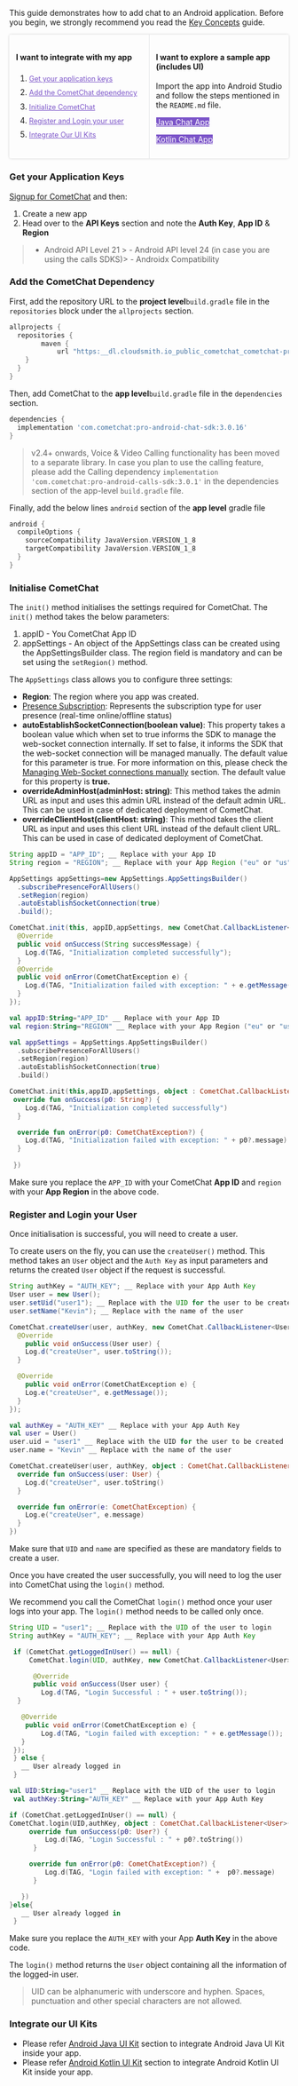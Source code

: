 This guide demonstrates how to add chat to an Android application. Before you begin, we strongly recommend you read the [Key Concepts](https://www.cometchat.com/docs/v3/android-chat-sdk/key-concepts) guide.

<div style="display: flex;box-shadow: 0 0 4px 0 rgb(0 0 0 / 18%);border-radius: 3px;">
  <div style="width: 75%;padding: 12px;">
    <h4>I want to integrate with my app</h4>
    <ol style="margin-bottom: 0;">
      <li><a style="color: #7c55c9; text-decoration: underline; font-size: .9em; line-height: 2em;" target="_self" href="/docs/android-chat-sdk/overview#get-your-application-keys">Get your application keys</a></li>
      <li><a style="color: #7c55c9; text-decoration: underline; font-size: .9em; line-height: 2em;" target="_self" href="/docs/android-chat-sdk/overview#add-the-cometchat-dependency">Add the CometChat dependency</a></li>
      <li><a style="color: #7c55c9; text-decoration: underline; font-size: .9em; line-height: 2em;" target="_self" href="/docs/android-chat-sdk/overview#initialize-cometchat">Initialize CometChat</a></li>
      <li><a style="color: #7c55c9; text-decoration: underline; font-size: .9em; line-height: 2em;" target="_self" href="/docs/android-chat-sdk/overview#register-and-login-your-user">Register and Login your user</a></li>
			<li><a style="color: #7c55c9; text-decoration: underline; font-size: .9em; line-height: 2em;" target="_self" href="/docs/android-chat-sdk/overview#integrate-our-ui-kits">Integrate Our UI Kits</a></li>
    </ol>
  </div>
  <div style="width: 75%;word-break: break-word;padding: 12px;border-left: 1px solid #e3e5e7;">
    <h4>I want to explore a sample app (includes UI)</h4>
    <p class="magic-block-textarea">Import the app into Android Studio and follow the steps mentioned in the <code>README.md</code> file.</p>
    <p><a class="button btn" style="background-color: #7c55c9; color: white; text-decoration: underline" href="https://github.com/cometchat-pro/android-java-chat-app/">Java Chat App</a></p>
    <p><a class="button btn" style="background-color: #7c55c9; color: white; text-decoration: underline" href="https://github.com/cometchat-pro/android-kotlin-chat-app">Kotlin Chat App</a></p>
  </div>
</div>

### Get your Application Keys

[Signup for CometChat](https://app.cometchat.com) and then:

1. Create a new app
2. Head over to the **API Keys** section and note the **Auth Key**, **App ID** & **Region**

> - Android API Level 21 > - Android API level 24 (in case you are using the calls SDKS)> - Androidx Compatibility

### Add the CometChat Dependency

First, add the repository URL to the **project level**`build.gradle` file in the `repositories` block under the `allprojects` section.

```groovy
allprojects {
  repositories {
		maven {
            url "https:__dl.cloudsmith.io_public_cometchat_cometchat-pro-android_maven_"
    }
  }
}
```



Then, add CometChat to the **app level**`build.gradle` file in the `dependencies` section.

```groovy
dependencies {
  implementation 'com.cometchat:pro-android-chat-sdk:3.0.16'
}
```



> v2.4+ onwards, Voice & Video Calling functionality has been moved to a separate library. In case you plan to use the calling feature, please add the Calling dependency `implementation 'com.cometchat:pro-android-calls-sdk:3.0.1'` in the dependencies section of the app-level `build.gradle` file.

Finally, add the below lines `android` section of the **app level** gradle file

```groovy
android {
  compileOptions {
    sourceCompatibility JavaVersion.VERSION_1_8
    targetCompatibility JavaVersion.VERSION_1_8
  }
}
```



### Initialise CometChat

The `init()` method initialises the settings required for CometChat. The `init()` method takes the below parameters:

1. appID - You CometChat App ID
2. appSettings - An object of the AppSettings class can be created using the AppSettingsBuilder class. The region field is mandatory and can be set using the `setRegion()` method.

The `AppSettings` class allows you to configure three settings:

- **Region**: The region where you app was created.
- [Presence Subscription](https://www.cometchat.com/docs/v3/android-chat-sdk/user-presence): Represents the subscription type for user presence (real-time online/offline status)
- **autoEstablishSocketConnection(boolean value)**: This property takes a boolean value which when set to true informs the SDK to manage the web-socket connection internally. If set to false, it informs the SDK that the web-socket connection will be managed manually. The default value for this parameter is true. For more information on this, please check the  [Managing Web-Socket connections manually](https://www.cometchat.com/docs/v3/android-chat-sdk/advanced-managing-web-socket-connections-manually) section. The default value for this property is **true.**
- **overrideAdminHost(adminHost: string)**: This method takes the admin URL as input and uses this admin URL instead of the default admin URL. This can be used in case of dedicated deployment of CometChat.
- **overrideClientHost(clientHost: string)**: This method takes the client URL as input and uses this client URL instead of the default client URL. This can be used in case of dedicated deployment of CometChat.

```java
String appID = "APP_ID"; __ Replace with your App ID
String region = "REGION"; __ Replace with your App Region ("eu" or "us")

AppSettings appSettings=new AppSettings.AppSettingsBuilder()
  .subscribePresenceForAllUsers()
  .setRegion(region)
  .autoEstablishSocketConnection(true)
  .build();

CometChat.init(this, appID,appSettings, new CometChat.CallbackListener<String>() {
  @Override
  public void onSuccess(String successMessage) {
    Log.d(TAG, "Initialization completed successfully");
  }
  @Override
  public void onError(CometChatException e) {
    Log.d(TAG, "Initialization failed with exception: " + e.getMessage());
  }
});
```

```kotlin
val appID:String="APP_ID" __ Replace with your App ID
val region:String="REGION" __ Replace with your App Region ("eu" or "us")

val appSettings = AppSettings.AppSettingsBuilder()
  .subscribePresenceForAllUsers()
  .setRegion(region)
  .autoEstablishSocketConnection(true)
  .build()  

CometChat.init(this,appID,appSettings, object : CometChat.CallbackListener<String>() {
 override fun onSuccess(p0: String?) {
    Log.d(TAG, "Initialization completed successfully")
  }

  override fun onError(p0: CometChatException?) {
    Log.d(TAG, "Initialization failed with exception: " + p0?.message)
  }
  
 })
```



Make sure you replace the `APP_ID`  with your CometChat **App ID** and `region` with your **App Region** in the above code.

### Register and Login your User

Once initialisation is successful, you will need to create a user.

To create users on the fly, you can use the `createUser()` method. This method takes an `User` object and the `Auth Key` as input parameters and returns the created `User` object if the request is successful.

```java
String authKey = "AUTH_KEY"; __ Replace with your App Auth Key
User user = new User();
user.setUid("user1"); __ Replace with the UID for the user to be created
user.setName("Kevin"); __ Replace with the name of the user

CometChat.createUser(user, authKey, new CometChat.CallbackListener<User>() {
  @Override
    public void onSuccess(User user) {
    Log.d("createUser", user.toString());
  }

  @Override
    public void onError(CometChatException e) {
    Log.e("createUser", e.getMessage());
  }
});
```

```kotlin
val authKey = "AUTH_KEY" __ Replace with your App Auth Key
val user = User()
user.uid = "user1" __ Replace with the UID for the user to be created
user.name = "Kevin" __ Replace with the name of the user

CometChat.createUser(user, authKey, object : CometChat.CallbackListener<User>() {
  override fun onSuccess(user: User) {
    Log.d("createUser", user.toString()
  }

  override fun onError(e: CometChatException) {
    Log.e("createUser", e.message)
  }
})
```



Make sure that `UID` and `name` are specified as these are mandatory fields to create a user.

Once you have created the user successfully, you will need to log the user into CometChat using the `login()` method.

We recommend you call the CometChat `login()` method once your user logs into your app. The `login()` method needs to be called only once.

```java
String UID = "user1"; __ Replace with the UID of the user to login
String authKey = "AUTH_KEY"; __ Replace with your App Auth Key

 if (CometChat.getLoggedInUser() == null) {
     CometChat.login(UID, authKey, new CometChat.CallbackListener<User>() {

      @Override
      public void onSuccess(User user) {
        Log.d(TAG, "Login Successful : " + user.toString());
  }

   @Override
    public void onError(CometChatException e) {
        Log.d(TAG, "Login failed with exception: " + e.getMessage());
   }
 });
 } else {
   __ User already logged in
 }
```

```kotlin
val UID:String="user1" __ Replace with the UID of the user to login
 val authKey:String="AUTH_KEY" __ Replace with your App Auth Key

if (CometChat.getLoggedInUser() == null) {   
CometChat.login(UID,authKey, object : CometChat.CallbackListener<User>() {
     override fun onSuccess(p0: User?) {
         Log.d(TAG, "Login Successful : " + p0?.toString())        
      }

     override fun onError(p0: CometChatException?) {
         Log.d(TAG, "Login failed with exception: " +  p0?.message)        
      }

   })
}else{
   __ User already logged in
 }
```



Make sure you replace the `AUTH_KEY`  with your App **Auth Key** in the above code.

The `login()` method returns the `User` object containing all the information of the logged-in user.

> UID can be alphanumeric with underscore and hyphen. Spaces, punctuation and other special characters are not allowed.

### Integrate our UI Kits

- Please refer [Android Java UI Kit](https://www.cometchat.com/docs/v3/java-chat-ui-kit/overview) section to integrate Android Java UI Kit inside your app.
- Please refer [Android Kotlin UI Kit](https://www.cometchat.com/docs/v3/kotlin-chat-ui-kit/overview)  section to integrate Android Kotlin UI Kit inside your app.